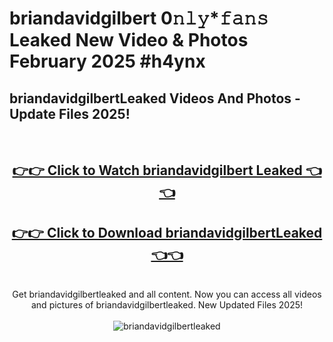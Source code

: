 # briandavidgilbert 0𝚗𝚕𝚢*𝚏𝚊𝚗𝚜 Leaked New Video & Photos February 2025 #h4ynx

<h2>briandavidgilbertLeaked Videos And Photos - Update Files 2025!</h2>
<br>
<div align="center">
<h2><a href="https://mediaupload.pro?title=briandavidgilbert&ref=11F" rel="nofollow">👉👉 Click to Watch briandavidgilbert Leaked 👈👈</a></h2>
<h2><a href="https://mediaupload.pro?title=briandavidgilbert&ref=11F" rel="nofollow">👉👉 Click to Download briandavidgilbertLeaked 👈👈</a></h2>
<br>
Get briandavidgilbertleaked and all content. Now you can access all videos and pictures of briandavidgilbertleaked. New Updated Files 2025!
<br>
<br>
<a href="https://mediaupload.pro?title=briandavidgilbert&ref=11F" rel="nofollow" data-target="animated-image.originalLink"><img src="https://i.ibb.co/Gkj2r4b/banner.png" alt="briandavidgilbertleaked" style="max-width: 100%; display: inline-block;" data-target="animated-image.originalImage"></a>
</div>
<br>

